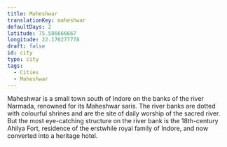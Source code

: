 ```yaml
---
title: Maheshwar
translationKey: maheshwar
defaultDays: 2
latitude: 75.586666667
longitude: 22.170277778
draft: false
id: city
type: city
tags:
  - Cities
  - Maheshwar
---
```

Maheshwar is a small town south of Indore on the banks of the river Narmada, renowned for its Maheshwar saris. The river banks are dotted with colourful shrines and are the site of daily worship of the sacred river. But the most eye-catching structure on the river bank is the 18th-century Ahilya Fort, residence of the erstwhile royal family of Indore, and now converted into a heritage hotel.